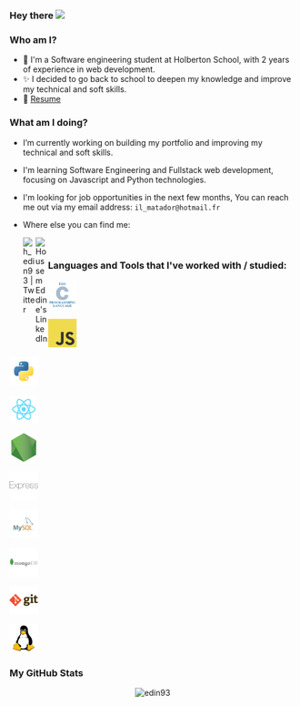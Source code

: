 ### Hey there <img src="https://media.giphy.com/media/hvRJCLFzcasrR4ia7z/giphy.gif" width="25px">

### Who am I?

- 💬 I'm a Software engineering student at Holberton School, with 2 years of experience in web development.
- ✨ I decided to go back to school to deepen my knowledge and improve my technical and soft skills.
- 📝 [Resume](https://github.com/Edin93/Edin93/blob/master/files/Houssem%20Eddine%20Ben%20Khalifa%20-%20Software%20Engineer%202021.pdf)

### What am I doing?

- I’m currently working on building my portfolio and improving my technical and soft skills.
- I'm learning Software Engineering and Fullstack web development, focusing on Javascript and Python technologies.
- I'm looking for job opportunities in the next few months, You can reach me out via my email address: `il_matador@hotmail.fr`
- Where else you can find me:

	<a href="https://twitter.com/h_edin93">
		<img align="left" alt="h_edin93 | Twitter" width="22px" src="https://raw.githubusercontent.com/peterthehan/peterthehan/master/assets/twitter.svg" />
	</a>
	<a href="https://www.linkedin.com/in/houssem-eddine-ben-khalifa-b0a2a412b/">
		<img align="left" alt="Houssem Eddine's LinkedIn" width="22px" src="https://raw.githubusercontent.com/peterthehan/peterthehan/master/assets/linkedin.svg" />
	</a>

<br />

### Languages and Tools that I've worked with / studied:

<code><img height="50" src="https://raw.githubusercontent.com/github/explore/80688e429a7d4ef2fca1e82350fe8e3517d3494d/topics/c/c.png"></code>

<code><img height="50" src="https://raw.githubusercontent.com/github/explore/80688e429a7d4ef2fca1e82350fe8e3517d3494d/topics/javascript/javascript.png"></code>

<code><img height="50" src="https://raw.githubusercontent.com/github/explore/80688e429a7d4ef2fca1e82350fe8e3517d3494d/topics/python/python.png"></code>

<code><img height="50" src="https://raw.githubusercontent.com/github/explore/80688e429a7d4ef2fca1e82350fe8e3517d3494d/topics/react/react.png"></code>

<code><img height="50" src="https://raw.githubusercontent.com/github/explore/80688e429a7d4ef2fca1e82350fe8e3517d3494d/topics/nodejs/nodejs.png"></code>

<code><img height="50" src="https://raw.githubusercontent.com/github/explore/80688e429a7d4ef2fca1e82350fe8e3517d3494d/topics/express/express.png"></code>

<code><img height="50" src="https://raw.githubusercontent.com/github/explore/80688e429a7d4ef2fca1e82350fe8e3517d3494d/topics/mysql/mysql.png"></code>

<code><img height="50" src="https://raw.githubusercontent.com/github/explore/80688e429a7d4ef2fca1e82350fe8e3517d3494d/topics/mongodb/mongodb.png"></code>

<code><img height="50" src="https://raw.githubusercontent.com/github/explore/80688e429a7d4ef2fca1e82350fe8e3517d3494d/topics/git/git.png"></code>

<code><img height="50" src="https://raw.githubusercontent.com/github/explore/80688e429a7d4ef2fca1e82350fe8e3517d3494d/topics/linux/linux.png"></code>

### My GitHub Stats

<p align="center"> <img src="https://github-readme-stats.vercel.app/api?username=edin93&show_icons=true&theme=gotham" alt="edin93" />
